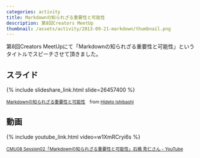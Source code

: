 ```yaml
---
categories: activity
title: Markdownの知られざる重要性と可能性
description: 第8回Creators MeetUp
thumbnail: /assets/activity/2013-09-21-markdown/thumbnail.png
---
```


第8回Creators MeetUpにて「Markdownの知られざる重要性と可能性」というタイトルでスピーチさせて頂きました。

## スライド

{% include slideshare_link.html slide=26457400 %}

<small><a href="//www.slideshare.net/HidetoIshibashi/markdown-26457400" title="Markdownの知られざる重要性と可能性" target="_blank">Markdownの知られざる重要性と可能性</a>　from <a href="//www.slideshare.net/HidetoIshibashi" target="_blank">Hideto Ishibashi</a></small>

## 動画

{% include youtube_link.html video=w1XmRCryi6s %}

<small><a href="https://www.youtube.com/watch?v=w1XmRCryi6s">CMU08 Session02「Markdownの知られざる重要性と可能性」石橋 秀仁さん - YouTube</a></small>
